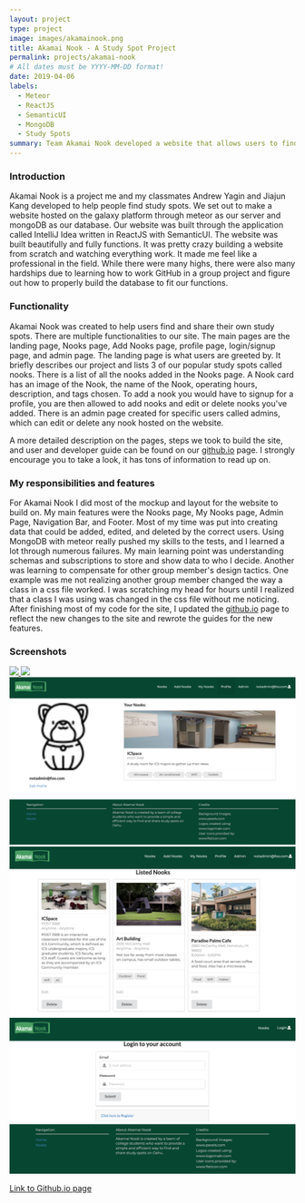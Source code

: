 ```yaml
---
layout: project
type: project
image: images/akamainook.png
title: Akamai Nook - A Study Spot Project
permalink: projects/akamai-nook
# All dates must be YYYY-MM-DD format!
date: 2019-04-06
labels:
  - Meteor
  - ReactJS
  - SemanticUI
  - MongoDB
  - Study Spots
summary: Team Akamai Nook developed a website that allows users to find study spots and share their own spots.
---
```

### Introduction

  Akamai Nook is a project me and my classmates Andrew Yagin and Jiajun Kang developed to help people find study spots. We set out to make a website hosted on the galaxy platform through meteor as our server and mongoDB as our database. Our website was built through the application called IntelliJ Idea written in ReactJS with SemanticUI. The website was built beautifully and fully functions. It was pretty crazy building a website from scratch and watching everything work. It made me feel like a professional in the field. While there were many highs, there were also many hardships due to learning how to work GitHub in a group project and figure out how to properly build the database to fit our functions. 
  
### Functionality

  Akamai Nook was created to help users find and share their own study spots. There are multiple functionalities to our site. The main pages are the landing page, Nooks page, Add Nooks page, profile page, login/signup page, and admin page. The landing page is what users are greeted by. It briefly describes our project and lists 3 of our popular study spots called nooks. There is a list of all the nooks added in the Nooks page. A Nook card has an image of the Nook, the name of the Nook, operating hours, description, and tags chosen. To add a nook you would have to signup for a profile, you are then allowed to add nooks and edit or delete nooks you've added. There is an admin page created for specific users called admins, which can edit or delete any nook hosted on the website. 
  
  A more detailed description on the pages, steps we took to build the site, and user and developer guide can be found on our [github.io]("https://akamainook.github.io/") page. I strongly encourage you to take a look, it has tons of information to read up on.
  
### My responsibilities and features

  For Akamai Nook I did most of the mockup and layout for the website to build on. My main features were the Nooks page, My Nooks page, Admin Page, Navigation Bar, and Footer. Most of my time was put into creating data that could be added, edited, and deleted by the correct users. Using MongoDB with meteor really pushed my skills to the tests, and I learned a lot through numerous failures. My main learning point was understanding schemas and subscriptions to store and show data to who I decide. Another was learning to compensate for other group member's design tactics. One example was me not realizing another group member changed the way a class in a css file worked. I was scratching my head for hours until I realized that a class I was using was changed in the css file without me noticing. After finishing most of my code for the site, I updated the [github.io]("https://akamainook.github.io/") page to reflect the new changes to the site and rewrote the guides for the new features. 
  
### Screenshots

<a href="https://akamainook.github.io/#7" class="ui medium image">
  <img src="../images/landingfullm3.png">
</a>

<a href="https://akamainook.github.io/#8" class="ui medium image">
  <img src="../images/listnooksmapm3.png">
</a>

<a href="https://akamainook.github.io/#11" class="ui medium image">
  <img src="../images/profilem3.png">
</a>

<a href="https://akamainook.github.io/#13" class="ui medium image">
  <img src="../images/adminm3.png">
</a>

<a href="https://akamainook.github.io/#9" class="ui medium image">
  <img src="../images/loginm3.png">
</a>
  
[Link to Github.io page]("https://akamainook.github.io/")
